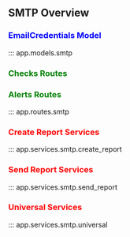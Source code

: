 ## SMTP Overview

### <span style="color:blue">EmailCredentials Model</span>

::: app.models.smtp
<br>

### <span style="color:green">Checks Routes</span>

### <span style="color:green">Alerts Routes</span>

::: app.routes.smtp
<br>

### <span style="color:red">Create Report Services</span>

::: app.services.smtp.create_report

### <span style="color:red">Send Report Services</span>

::: app.services.smtp.send_report

### <span style="color:red">Universal Services</span>

::: app.services.smtp.universal
